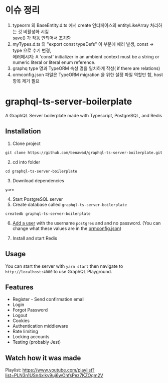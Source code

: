 # 이슈 정리
1. typeorm 의  BaseEntity.d.ts  에서  create<T>  인터페이스의 entityLikeArray 처리하는 것 비활성화 시킴 <br>
   save() 가 작동 안되어서 조치함 <br>
2. myTypes.d.ts 의  "export const typeDefs"  이 부분에 에러 발생,  const -> type 으로 수기 변경, <br>
   에러메시지: A 'const' initializer in an ambient context must be a string or numeric literal or literal enum reference. <br>
3. graphq type 명과 TypeORM 속성 명을 일치하게 작성( if there are relations)
4. ormconfig.json 파일은 TypeORM migration 을 위한 설정 파일 역할만 함, host 항목 제거 필요


# graphql-ts-server-boilerplate

A GraphQL Server boilerplate made with Typescript, PostgreSQL, and Redis

## Installation

1. Clone project
```
git clone https://github.com/benawad/graphql-ts-server-boilerplate.git
```
2. cd into folder
```
cd graphql-ts-server-boilerplate
```
3. Download dependencies 
```
yarn
```
4. Start PostgreSQL server
5. Create database called `graphql-ts-server-boilerplate`
```
createdb graphql-ts-server-boilerplate
```
6. [Add a user](https://medium.com/coding-blocks/creating-user-database-and-adding-access-on-postgresql-8bfcd2f4a91e) with the username `postgres` and and no password. (You can change what these values are in the [ormconfig.json](https://github.com/benawad/graphql-ts-server-boilerplate/blob/master/ormconfig.json))

7. Install and start Redis

## Usage

You can start the server with `yarn start` then navigate to `http://localhost:4000` to use GraphQL Playground.

## Features

* Register - Send confirmation email
* Login
* Forgot Password
* Logout  
* Cookies
* Authentication middleware
* Rate limiting
* Locking accounts
* Testing (probably Jest)

## Watch how it was made

Playlist: https://www.youtube.com/playlist?list=PLN3n1USn4xlky9uj6wOhfsPez7KZOqm2V
